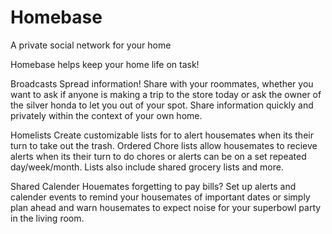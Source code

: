 # Homebase
A private social network for your home

Homebase helps keep your home life on task!

Broadcasts
Spread information! Share with your roommates, whether you want to ask if anyone is making a trip to the store today or ask the owner of the silver honda to let you out of your spot. Share information quickly and privately within the context of your own home.

Homelists
Create customizable lists for to alert housemates when its their turn to take out the trash. Ordered Chore lists allow housemates to recieve alerts when its their turn to do chores or alerts can be on a set repeated day/week/month. Lists also include shared grocery lists and more.

Shared Calender
Houemates forgetting to pay bills? Set up alerts and calender events to remind your housemates of important dates or simply plan ahead and warn housemates to expect noise for your superbowl party in the living room.
